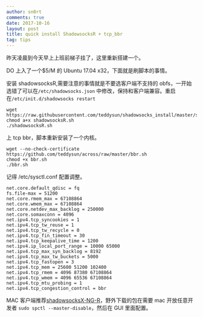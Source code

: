 ```yaml
---
author: sn0rt
comments: true
date: 2017-10-16
layout: post
title: quick install ShadowsocksR + tcp_bbr
tag: tips
---
```


昨天凌晨到今天早上上班前梯子挂了，这里重新搭建一个。

DO 上入了一个$5/M 的 Ubuntu 17.04 x32，下面就是刷脚本的事情。

安装 shadowsocksR,需要注意的事情就是不要选客户端不支持的 obfs，一开始选错了可以在`/etc/shadowsocks.json` 中修改，保持和客户端兼容。重启在`/etc/init.d/shadowsocks restart`

```
wget https://raw.githubusercontent.com/teddysun/shadowsocks_install/master/shadowsocksR.sh
chmod a+x shadowsocksR.sh
./shadowsocksR.sh
```

上 tcp bbr，脚本重新安装了一个内核。

```
wget --no-check-certificate https://github.com/teddysun/across/raw/master/bbr.sh
chmod +x bbr.sh
./bbr.sh
```

记得 /etc/sysctl.conf 配置调整。

```
net.core.default_qdisc = fq
fs.file-max = 51200
net.core.rmem_max = 67108864
net.core.wmem_max = 67108864
net.core.netdev_max_backlog = 250000
net.core.somaxconn = 4096
net.ipv4.tcp_syncookies = 1
net.ipv4.tcp_tw_reuse = 1
net.ipv4.tcp_tw_recycle = 0
net.ipv4.tcp_fin_timeout = 30
net.ipv4.tcp_keepalive_time = 1200
net.ipv4.ip_local_port_range = 10000 65000
net.ipv4.tcp_max_syn_backlog = 8192
net.ipv4.tcp_max_tw_buckets = 5000
net.ipv4.tcp_fastopen = 3
net.ipv4.tcp_mem = 25600 51200 102400
net.ipv4.tcp_rmem = 4096 87380 67108864
net.ipv4.tcp_wmem = 4096 65536 67108864
net.ipv4.tcp_mtu_probing = 1
net.ipv4.tcp_congestion_control = bbr
```

MAC 客户端推荐[shadowsocksX-NG-R](https://github.com/qinyuhang/ShadowsocksX-NG-R/releases)，野外下载的包在需要 mac 开放任意开发者 `sudo spctl --master-disable`，然后在 GUI 里面配置。
